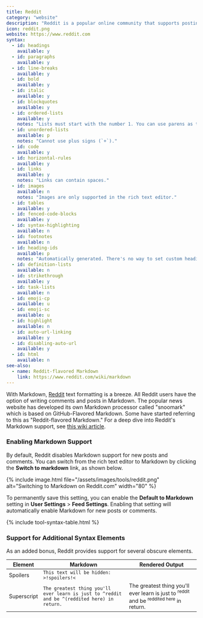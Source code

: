 ```yaml
---
title: Reddit
category: "website"
description: "Reddit is a popular online community that supports posting in Markdown."
icon: reddit.png
website: https://www.reddit.com
syntax:
  - id: headings
    available: y
  - id: paragraphs
    available: y
  - id: line-breaks
    available: y
  - id: bold
    available: y
  - id: italic
    available: y
  - id: blockquotes
    available: y
  - id: ordered-lists
    available: y
    notes: "Lists must start with the number 1. You can use parens as the ending punctuation (i.e., `1)` instead of `1.`)."
  - id: unordered-lists
    available: p
    notes: "Cannot use plus signs (`+`)."
  - id: code
    available: y
  - id: horizontal-rules
    available: y
  - id: links
    available: y
    notes: "Links can contain spaces."
  - id: images
    available: n
    notes: "Images are only supported in the rich text editor."
  - id: tables
    available: y
  - id: fenced-code-blocks
    available: y
  - id: syntax-highlighting
    available: n
  - id: footnotes
    available: n
  - id: heading-ids
    available: p
    notes: "Automatically generated. There's no way to set custom heading IDs."
  - id: definition-lists
    available: n
  - id: strikethrough
    available: y
  - id: task-lists
    available: n
  - id: emoji-cp
    available: u
  - id: emoji-sc
    available: u
  - id: highlight
    available: n
  - id: auto-url-linking
    available: y
  - id: disabling-auto-url
    available: y
  - id: html
    available: n
see-also:
  - name: Reddit-flavored Markdown
    link: https://www.reddit.com/wiki/markdown
---
```


With Markdown, [Reddit](https://www.reddit.com) text formatting is a breeze. All Reddit users have the option of writing comments and posts in Markdown. The popular news website has developed its own Markdown processor called "snoomark" which is based on GitHub-Flavored Markdown. Some have started referring to this as "Reddit-flavored Markdown." For a deep dive into Reddit's Markdown support, see [this wiki article](https://www.reddit.com/wiki/markdown).

### Enabling Markdown Support

By default, Reddit disables Markdown support for new posts and comments. You can switch from the rich text editor to Markdown by clicking the **Switch to markdown** link, as shown below.

{% include image.html file="/assets/images/tools/reddit.png" alt="Switching to Markdown on Reddit.com" width="80" %}

To permanently save this setting, you can enable the **Default to Markdown** setting in **User Settings** > **Feed Settings**. Enabling that setting will automatically enable Markdown for new posts or comments.

{% include tool-syntax-table.html %}

### Support for Additional Syntax Elements

As an added bonus, Reddit provides support for several obscure elements.

<table class="table table-bordered" style="font-size: 14px">
  <thead class="thead-light">
    <tr>
      <th>Element</th>
      <th>Markdown</th>
      <th>Rendered Output</th>
    </tr>
  </thead>
  <tbody>
    <tr>
      <td>Spoilers</td>
      <td><code>This text will be hidden: >!spoilers!<</code></td>
      <td></td>
    </tr>
    <tr>
      <td>Superscript</td>
      <td><code>The greatest thing you'll ever learn is just to ^reddit and be ^(reddited here) in return.</code></td>
      <td>The greatest thing you'll ever learn is just to <sup>reddit</sup> and be <sup>reddited here</sup> in return.</td>
    </tr>
  </tbody>
</table>
